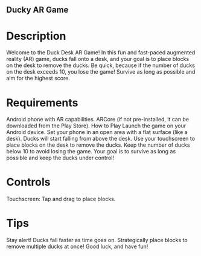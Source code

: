## Ducky AR Game
# Description
Welcome to the Duck Desk AR Game! In this fun and fast-paced augmented reality (AR) game, ducks fall onto a desk, and your goal is to place blocks on the desk to remove the ducks. Be quick, because if the number of ducks on the desk exceeds 10, you lose the game! Survive as long as possible and aim for the highest score.

# Requirements
Android phone with AR capabilities.
ARCore (if not pre-installed, it can be downloaded from the Play Store).
How to Play
Launch the game on your Android device.
Set your phone in an open area with a flat surface (like a desk).
Ducks will start falling from above the desk.
Use your touchscreen to place blocks on the desk to remove the ducks.
Keep the number of ducks below 10 to avoid losing the game.
Your goal is to survive as long as possible and keep the ducks under control!

# Controls
Touchscreen: Tap and drag to place blocks.

# Tips
Stay alert! Ducks fall faster as time goes on.
Strategically place blocks to remove multiple ducks at once!
Good luck, and have fun!
